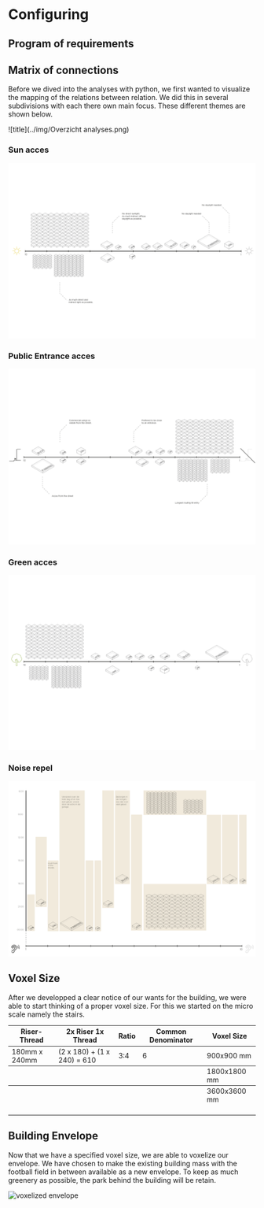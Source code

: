 # Configuring

## Program of requirements

## Matrix of connections

Before we dived into the analyses with python, we first wanted to visualize the mapping of the relations between relation.
We did this in several subdivisions with each there own main focus. These different themes are shown below.

![title](../img/Overzicht analyses.png)

### Sun acces

![title](../img/Volumes_Licht.png)

### Public Entrance acces

![title](../img/Volumes_Entrance.png)

### Green acces

![title](../img/Volumes_acces_green.png)

### Noise repel

![title](../img/Volumes_Geluid_tijd.png)

## Voxel Size

After we developped a clear notice of our wants for the building, we were able to start thinking of a proper voxel size. For this we started on the micro scale namely the stairs.

<table><thead><tr class="header"><th>Riser-Thread</th><th>2x Riser 1x Thread</th><th>Ratio</th><th>Common Denominator</th><th>Voxel Size</th></tr></thead><tbody><tr class="odd"><td>180mm x 240mm</td><td>(2 x 180) + (1 x 240) = 610</td><td>3:4</td><td>6</td><td>900x900 mm
</th></tr></thead><tbody><tr class="odd"><td></td><td></td><td></td><td></td><td>1800x1800 mm
</th></tr></thead><tbody><tr class="odd"><td></td><td></td><td></td><td></td><td>3600x3600 mm</td></tr><tr class="even"><td></p></td></tr></tbody></table>
</td></tr><tr class="even"><td></p></td></tr></tbody></table>

## Building Envelope

Now that we have a specified voxel size, we are able to voxelize our envelope. We have chosen to make the existing building mass with the football field in between available as a new envelope. To keep as much greenery as possible, the park behind the building will be retain. 

![voxelized envelope](../img/voxelized_envelope.png)